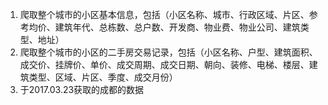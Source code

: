 1. 爬取整个城市的小区基本信息，包括（小区名称、城市、行政区域、片区、参考均价、建筑年代、总栋数、总户数、开发商、物业费、物业公司、建筑类型、地址）
2. 爬取整个城市的小区的二手房交易记录，包括（小区名称、户型、建筑面积、成交价、挂牌价、单价、成交周期、成交日期、朝向、装修、电梯、楼层、建筑类型、区域、片区、季度、成交月份）
3. 于2017.03.23获取的成都的数据